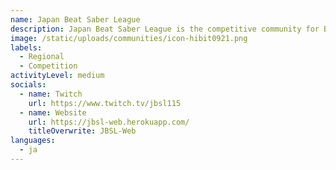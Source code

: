 ```yaml
---
name: Japan Beat Saber League
description: Japan Beat Saber League is the competitive community for Beat Saber in Japan.
image: /static/uploads/communities/icon-hibit0921.png
labels:
  - Regional
  - Competition
activityLevel: medium
socials:
  - name: Twitch
    url: https://www.twitch.tv/jbsl115
  - name: Website
    url: https://jbsl-web.herokuapp.com/
    titleOverwrite: JBSL-Web
languages:
  - ja
---
```

